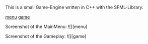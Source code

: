 This is a small Game-Engine written in C++ with the SFML-Library.

[menu](https://github.com/hutte93/SFML-Game-Engine/tree/master/assets/gfx/Menu.png)
[game](https://github.com/hutte93/SFML-Game-Engine/tree/master/assets/gfx/Game.png)

Screenshot of the MainMenu:
![][menu]

Screenshot of the Gameplay:
![][game]
